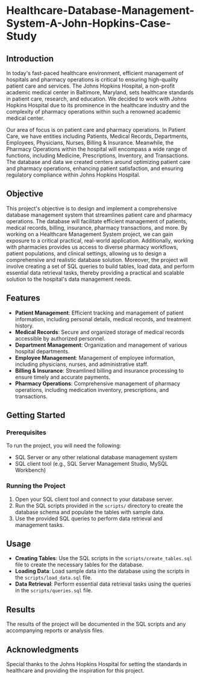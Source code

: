 # Healthcare-Database-Management-System-A-John-Hopkins-Case-Study

## Introduction

In today's fast-paced healthcare environment, efficient management of hospitals and pharmacy operations is critical to ensuring high-quality patient care and services. The Johns Hopkins Hospital, a non-profit academic medical center in Baltimore, Maryland, sets healthcare standards in patient care, research, and education. We decided to work with Johns Hopkins Hospital due to its prominence in the healthcare industry and the complexity of pharmacy operations within such a renowned academic medical center.

Our area of focus is on patient care and pharmacy operations. In Patient Care, we have entities including Patients, Medical Records, Departments, Employees, Physicians, Nurses, Billing & Insurance. Meanwhile, the Pharmacy Operations within the hospital will encompass a wide range of functions, including Medicine, Prescriptions, Inventory, and Transactions. The database and data we created centers around optimizing patient care and pharmacy operations, enhancing patient satisfaction, and ensuring regulatory compliance within Johns Hopkins Hospital.

## Objective

This project's objective is to design and implement a comprehensive database management system that streamlines patient care and pharmacy operations. The database will facilitate efficient management of patients, medical records, billing, insurance, pharmacy transactions, and more. By working on a Healthcare Management System project, we can gain exposure to a critical practical, real-world application. Additionally, working with pharmacies provides us access to diverse pharmacy workflows, patient populations, and clinical settings, allowing us to design a comprehensive and realistic database solution. Moreover, the project will involve creating a set of SQL queries to build tables, load data, and perform essential data retrieval tasks, thereby providing a practical and scalable solution to the hospital's data management needs.

## Features

- **Patient Management**: Efficient tracking and management of patient information, including personal details, medical records, and treatment history.
- **Medical Records**: Secure and organized storage of medical records accessible by authorized personnel.
- **Department Management**: Organization and management of various hospital departments.
- **Employee Management**: Management of employee information, including physicians, nurses, and administrative staff.
- **Billing & Insurance**: Streamlined billing and insurance processing to ensure timely and accurate payments.
- **Pharmacy Operations**: Comprehensive management of pharmacy operations, including medication inventory, prescriptions, and transactions.

## Getting Started

### Prerequisites

To run the project, you will need the following:
- SQL Server or any other relational database management system
- SQL client tool (e.g., SQL Server Management Studio, MySQL Workbench)

### Running the Project

1. Open your SQL client tool and connect to your database server.
2. Run the SQL scripts provided in the `scripts/` directory to create the database schema and populate the tables with sample data.
3. Use the provided SQL queries to perform data retrieval and management tasks.

## Usage

- **Creating Tables**: Use the SQL scripts in the `scripts/create_tables.sql` file to create the necessary tables for the database.
- **Loading Data**: Load sample data into the database using the scripts in the `scripts/load_data.sql` file.
- **Data Retrieval**: Perform essential data retrieval tasks using the queries in the `scripts/queries.sql` file.

## Results

The results of the project will be documented in the SQL scripts and any accompanying reports or analysis files.

## Acknowledgments

Special thanks to the Johns Hopkins Hospital for setting the standards in healthcare and providing the inspiration for this project.

